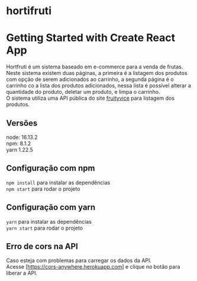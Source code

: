 # hortifruti
# Getting Started with Create React App

Hortfruti é um sistema baseado em e-commerce para a venda de frutas. Neste sistema existem duas páginas, a primeira é a listagem dos produtos com opção de serem adicionados ao carrinho, a segunda página é o carrinho co a lista dos produtos adicionados, nessa lista é possível alterar a quantidade do produto, deletar um produto, e limpa o carrinho.<br/>
O sistema utiliza uma API pública do site <a href="https://www.fruityvice.com/doc/index.html">fruityvice</a> para listagem dos produtos.

## Versões

node: 16.13.2<br/>
npm: 8.1.2<br/>
yarn 1.22.5<br/>

## Configuração com npm
`npm install` para instalar as dependências<br/>
`npm start` para rodar o projeto

## Configuração com yarn
`yarn` para instalar as dependências<br/>
`yarn start` para rodar o projeto

## Erro de cors na API
Caso esteja com problemas para carregar os dados da API.\
Acesse [https://cors-anywhere.herokuapp.com] e clique no botão para liberar a API.